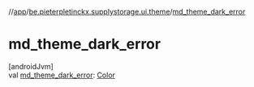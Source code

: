//[app](../../index.md)/[be.pieterpletinckx.supplystorage.ui.theme](index.md)/[md_theme_dark_error](md_theme_dark_error.md)

# md_theme_dark_error

[androidJvm]\
val [md_theme_dark_error](md_theme_dark_error.md): [Color](https://developer.android.com/reference/kotlin/androidx/compose/ui/graphics/Color.html)

